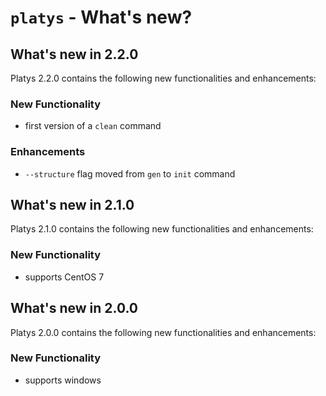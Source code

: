# `platys` - What's new?

## What's new in 2.2.0

Platys 2.2.0 contains the following new functionalities and enhancements:

### New Functionality

* first version of a `clean` command

### Enhancements

* `--structure` flag moved from `gen` to `init` command 

## What's new in 2.1.0

Platys 2.1.0 contains the following new functionalities and enhancements:

### New Functionality

* supports CentOS 7

## What's new in 2.0.0

Platys 2.0.0 contains the following new functionalities and enhancements:

### New Functionality

* supports windows


